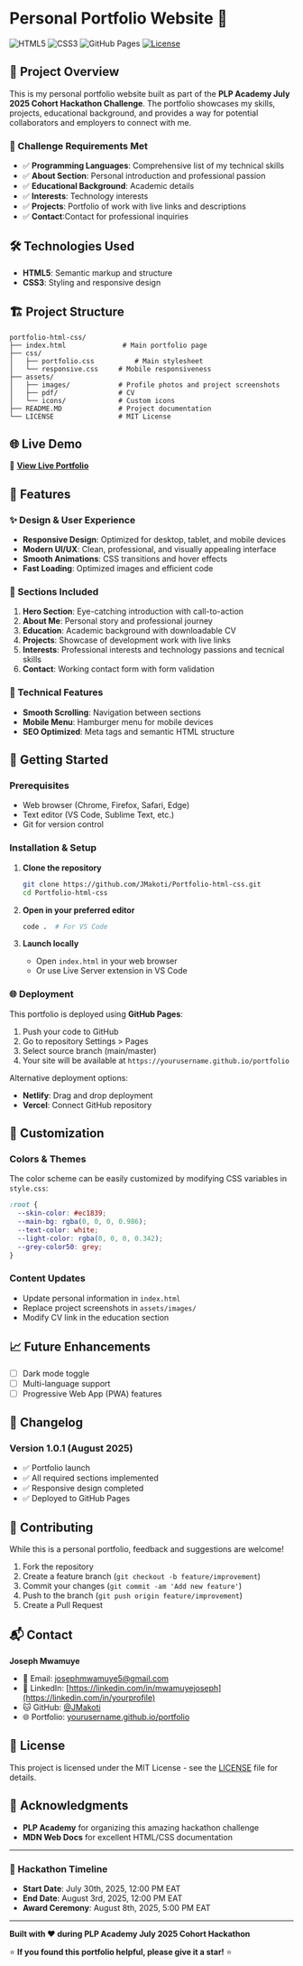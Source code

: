 # Personal Portfolio Website 🚀

![HTML5](https://img.shields.io/badge/html5-%23E34F26.svg?style=for-the-badge&logo=html5&logoColor=white)
![CSS3](https://img.shields.io/badge/css3-%231572B6.svg?style=for-the-badge&logo=css3&logoColor=white)
![GitHub Pages](https://img.shields.io/badge/github%20pages-121013?style=for-the-badge&logo=github&logoColor=white)
[![License](https://img.shields.io/badge/license-MIT-blue.svg?style=flat-square)](LICENSE)

## 🌟 Project Overview

This is my personal portfolio website built as part of the **PLP Academy July 2025 Cohort Hackathon Challenge**. The portfolio showcases my skills, projects, educational background, and provides a way for potential collaborators and employers to connect with me.

### 🎯 Challenge Requirements Met

- ✅ **Programming Languages**: Comprehensive list of my technical skills
- ✅ **About Section**: Personal introduction and professional passion
- ✅ **Educational Background**: Academic details
- ✅ **Interests**: Technology interests
- ✅ **Projects**: Portfolio of work with live links and descriptions
- ✅ **Contact**:Contact for professional inquiries

## 🛠️ Technologies Used

- **HTML5**: Semantic markup and structure
- **CSS3**: Styling and responsive design

## 🏗️ Project Structure

```
portfolio-html-css/
├── index.html              # Main portfolio page
├── css/
│   ├── portfolio.css          # Main stylesheet
│   └── responsive.css     # Mobile responsiveness
├── assets/
│   ├── images/            # Profile photos and project screenshots
│   ├── pdf/               # CV 
│   └── icons/             # Custom icons
├── README.MD              # Project documentation
└── LICENSE                # MIT License
```

## 🌐 Live Demo

🔗 **[View Live Portfolio](https://yourusername.github.io/portfolio)**

## 📱 Features

### ✨ Design & User Experience
- **Responsive Design**: Optimized for desktop, tablet, and mobile devices
- **Modern UI/UX**: Clean, professional, and visually appealing interface
- **Smooth Animations**: CSS transitions and hover effects
- **Fast Loading**: Optimized images and efficient code

### 🎯 Sections Included
1. **Hero Section**: Eye-catching introduction with call-to-action
2. **About Me**: Personal story and professional journey
4. **Education**: Academic background with downloadable CV
5. **Projects**: Showcase of development work with live links
6. **Interests**: Professional interests and technology passions and tecnical skills
7. **Contact**: Working contact form with form validation

### 🔧 Technical Features
- **Smooth Scrolling**: Navigation between sections
- **Mobile Menu**: Hamburger menu for mobile devices
- **SEO Optimized**: Meta tags and semantic HTML structure

## 🚀 Getting Started

### Prerequisites
- Web browser (Chrome, Firefox, Safari, Edge)
- Text editor (VS Code, Sublime Text, etc.)
- Git for version control

### Installation & Setup

1. **Clone the repository**
   ```bash
   git clone https://github.com/JMakoti/Portfolio-html-css.git
   cd Portfolio-html-css
   ```

2. **Open in your preferred editor**
   ```bash
   code .  # For VS Code
   ```

3. **Launch locally**
   - Open `index.html` in your web browser
   - Or use Live Server extension in VS Code

### 🌐 Deployment

This portfolio is deployed using **GitHub Pages**:

1. Push your code to GitHub
2. Go to repository Settings > Pages
3. Select source branch (main/master)
4. Your site will be available at `https://yourusername.github.io/portfolio`

Alternative deployment options:
- **Netlify**: Drag and drop deployment
- **Vercel**: Connect GitHub repository

## 🎨 Customization

### Colors & Themes
The color scheme can be easily customized by modifying CSS variables in `style.css`:

```css
:root {
  --skin-color: #ec1839;
  --main-bg: rgba(0, 0, 0, 0.986);
  --text-color: white;
  --light-color: rgba(0, 0, 0, 0.342);
  --grey-color50: grey;
}
```

### Content Updates
- Update personal information in `index.html`
- Replace project screenshots in `assets/images/`
- Modify CV link in the education section

## 📈 Future Enhancements

- [ ] Dark mode toggle
- [ ] Multi-language support
- [ ] Progressive Web App (PWA) features

## 📝 Changelog

### Version 1.0.1 (August 2025)
- ✅ Portfolio launch
- ✅ All required sections implemented
- ✅ Responsive design completed
- ✅ Deployed to GitHub Pages

## 🤝 Contributing

While this is a personal portfolio, feedback and suggestions are welcome!

1. Fork the repository
2. Create a feature branch (`git checkout -b feature/improvement`)
3. Commit your changes (`git commit -am 'Add new feature'`)
4. Push to the branch (`git push origin feature/improvement`)
5. Create a Pull Request

## 📬 Contact

**Joseph Mwamuye**
- 📧 Email: josephmwamuye5@gmail.com
- 💼 LinkedIn: [https://linkedin.com/in/mwamuyejoseph](https://linkedin.com/in/yourprofile)
- 🐱 GitHub: [@JMakoti](https://github.com/JMakoti/)
- 🌐 Portfolio: [yourusername.github.io/portfolio](https://yourusername.github.io/portfolio)

## 📄 License

This project is licensed under the MIT License - see the [LICENSE](LICENSE) file for details.

## 🙏 Acknowledgments

- **PLP Academy** for organizing this amazing hackathon challenge
- **MDN Web Docs** for excellent HTML/CSS documentation

---

### 📅 Hackathon Timeline

- **Start Date**: July 30th, 2025, 12:00 PM EAT
- **End Date**: August 3rd, 2025, 12:00 PM EAT
- **Award Ceremony**: August 8th, 2025, 5:00 PM EAT

---

**Built with ❤️ during PLP Academy July 2025 Cohort Hackathon**

⭐ **If you found this portfolio helpful, please give it a star!** ⭐